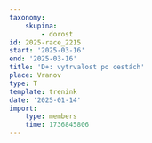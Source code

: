 ```yaml
---
taxonomy:
    skupina:
        - dorost
id: 2025-race_2215
start: '2025-03-16'
end: '2025-03-16'
title: 'D+: vytrvalost po cestách'
place: Vranov
type: T
template: trenink
date: '2025-01-14'
import:
    type: members
    time: 1736845806
---
```


